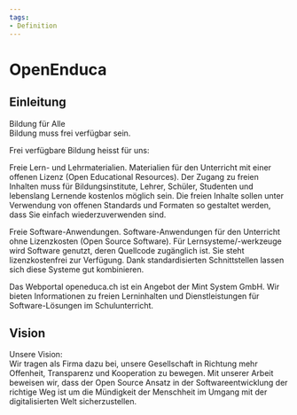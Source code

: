 ```yaml
---
tags:
- Definition
---
```

# OpenEnduca

## Einleitung

 Bildung für Alle  
Bildung muss frei verfügbar sein.

Frei verfügbare Bildung heisst für uns:

Freie Lern- und Lehrmaterialien. Materialien für den Unterricht mit einer offenen Lizenz (Open Educational Resources).
Der Zugang zu freien Inhalten muss für Bildungsinstitute, Lehrer, Schüler, Studenten und lebenslang Lernende kostenlos möglich sein. Die freien Inhalte sollen unter Verwendung von offenen Standards und Formaten so gestaltet werden, dass Sie einfach wiederzuverwenden sind.

Freie Software-Anwendungen. Software-Anwendungen für den Unterricht ohne Lizenzkosten (Open Source Software).
Für Lernsysteme/-werkzeuge wird Software genutzt, deren Quellcode zugänglich ist. Sie steht lizenzkostenfrei zur Verfügung. Dank standardisierten Schnittstellen lassen sich diese Systeme gut kombinieren.

Das Webportal openeduca.ch ist ein Angebot der Mint System GmbH. Wir bieten Informationen zu freien Lerninhalten und Dienstleistungen für Software-Lösungen im Schulunterricht.


## Vision

Unsere Vision:  
Wir tragen als Firma dazu bei, unsere Gesellschaft in Richtung mehr Offenheit, Transparenz und Kooperation zu bewegen. Mit unserer Arbeit beweisen wir, dass der Open Source Ansatz in der Softwareentwicklung der richtige Weg ist um die Mündigkeit der Menschheit im Umgang mit der digitalisierten Welt sicherzustellen. 
